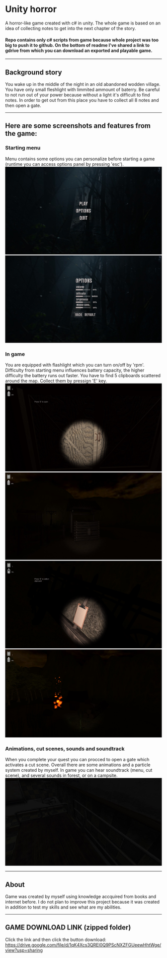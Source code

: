 # Unity horror 
A horror-like game created with c# in unity. The whole game is based on an idea of collecting notes to get into the next chapter of the story. 
#### Repo contains only c# scripts from game because whole project was too big to push it to github. On the bottom of readme I've shared a link to gdrive from which you can download an exported and playable game.  
***
## Background story
You wake up in the middle of the night in an old abandoned wodden village. You have only small fleshlight with limmited ammount of baterry. Be careful to not run out of your power because without a light it's difficult to find notes. In order to get out from this place you have to collect all 8 notes and then open a gate.
***
## Here are some screenshots and features from the game:
### Starting menu
Menu contains some options you can personalize before starting a game (runtime you can access options panel by pressing 'esc'). 
![menu.jpg](imgs/mainMenu.jpg) ![opt.jpg](imgs/options.jpg)
### In game
You are equipped with flashlight which you can turn on/off by 'rpm'. Difficulty from starting menu influences battery capacity, the higher difficulty the battery runs out faster. You have to find 5 clipboards scattered around the map. Collect them by pressign 'E' key.
![shack.jpg](imgs/shack.jpg) ![inGame.jpg](imgs/inGame.jpg)  
![note.jpg](imgs/note.jpg) ![campfire.jpg](imgs/campfire.jpg)
### Animations, cut scenes, sounds and soundtrack
When you complete your quest you can procced to open a gate which activates a cut scene. Overall there are some animations and a particle system created by myself. In game you can hear soundtrack (menu, cut scene), and several sounds in forest, or on a campsite.
![hops.jpg](imgs/hosp.jpg)
***
## About
Game was created by myself using knowledge accquired from books and internet before. I do not plan to improve this project because it was created in addition to test my skills and see what are my abilities.
***
## GAME DOWNLOAD LINK (zipped folder)
Click the link and then click the button download: 
https://drive.google.com/file/d/1qK4Xcs3QREl0Q9PScNXZFGUeewHhtWge/view?usp=sharing

